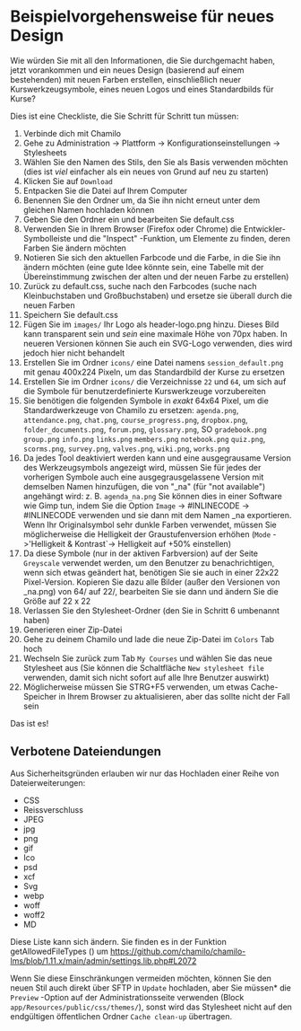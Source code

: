 
# Beispielvorgehensweise für neues Design

Wie würden Sie mit all den Informationen, die Sie durchgemacht haben, jetzt vorankommen und ein neues Design (basierend auf einem bestehenden) mit neuen Farben erstellen, einschließlich neuer Kurswerkzeugsymbole, eines neuen Logos und eines Standardbilds für Kurse?

Dies ist eine Checkliste, die Sie Schritt für Schritt tun müssen:

 1. Verbinde dich mit Chamilo
 2. Gehe zu Administration -> Plattform -> Konfigurationseinstellungen -> Stylesheets
 3. Wählen Sie den Namen des Stils, den Sie als Basis verwenden möchten (dies ist *viel* einfacher als ein neues von Grund auf neu zu starten)
 4. Klicken Sie auf `Download`
 5. Entpacken Sie die Datei auf Ihrem Computer
 6. Benennen Sie den Ordner um, da Sie ihn nicht erneut unter dem gleichen Namen hochladen können
 7. Geben Sie den Ordner ein und bearbeiten Sie default.css
 8. Verwenden Sie in Ihrem Browser (Firefox oder Chrome) die Entwickler-Symbolleiste und die "Inspect" -Funktion, um Elemente zu finden, deren Farben Sie ändern möchten
 9. Notieren Sie sich den aktuellen Farbcode und die Farbe, in die Sie ihn ändern möchten (eine gute Idee könnte sein, eine Tabelle mit der Übereinstimmung zwischen der alten und der neuen Farbe zu erstellen)
 10. Zurück zu default.css, suche nach den Farbcodes (suche nach Kleinbuchstaben und Großbuchstaben) und ersetze sie überall durch die neuen Farben
 11. Speichern Sie default.css
 12. Fügen Sie im `images/` Ihr Logo als header-logo.png hinzu. Dieses Bild kann transparent sein und *sein* eine maximale Höhe von 70px haben. In neueren Versionen können Sie auch ein SVG-Logo verwenden, dies wird jedoch hier nicht behandelt
 13. Erstellen Sie im Ordner `icons/` eine Datei namens `session_default.png` mit genau 400x224 Pixeln, um das Standardbild der Kurse zu ersetzen
 14. Erstellen Sie im Ordner `icons/` die Verzeichnisse `22` und `64`, um sich auf die Symbole für benutzerdefinierte Kurswerkzeuge vorzubereiten
 15. Sie benötigen die folgenden Symbole in *exakt* 64x64 Pixel, um die Standardwerkzeuge von Chamilo zu ersetzen: `agenda.png`, `attendance.png`, `chat.png`, `course_progress.png`, `dropbox.png`, `folder_documents.png`, `forum.png`, `glossary.png`, SO `gradebook.png` `group.png` `info.png` `links.png` `members.png` `notebook.png` `quiz.png`, `scorms.png`, `survey.png`, `valves.png`, `wiki.png`, `works.png`
 16. Da jedes Tool deaktiviert werden kann und eine ausgegrausame Version des Werkzeugsymbols angezeigt wird, müssen Sie für jedes der vorherigen Symbole auch eine ausgegrausgelassene Version mit demselben Namen hinzufügen, die von "_na" (für "not available") angehängt wird: z. B. `agenda_na.png` Sie können dies in einer Software wie Gimp tun, indem Sie die Option `Image` -> #INLINECODE -> #INLINECODE verwenden und sie dann mit dem Namen _na exportieren. Wenn Ihr Originalsymbol sehr dunkle Farben verwendet, müssen Sie möglicherweise die Helligkeit der Graustufenversion erhöhen (`Mode` ->'Helligkeit & Kontrast`-> Helligkeit auf +50% einstellen)
 17. Da diese Symbole (nur in der aktiven Farbversion) auf der Seite `Greyscale` verwendet werden, um den Benutzer zu benachrichtigen, wenn sich etwas geändert hat, benötigen Sie sie auch in einer 22x22 Pixel-Version. Kopieren Sie dazu alle Bilder (außer den Versionen von _na.png) von 64/ auf 22/, bearbeiten Sie sie dann und ändern Sie die Größe auf 22 x 22
 18. Verlassen Sie den Stylesheet-Ordner (den Sie in Schritt 6 umbenannt haben)
 19. Generieren einer Zip-Datei
 20. Gehe zu deinem Chamilo und lade die neue Zip-Datei im `Colors` Tab hoch
 21. Wechseln Sie zurück zum Tab `My Courses` und wählen Sie das neue Stylesheet aus (Sie können die Schaltfläche `New stylesheet file` verwenden, damit sich nicht sofort auf alle Ihre Benutzer auswirkt)
 21. Möglicherweise müssen Sie STRG+F5 verwenden, um etwas Cache-Speicher in Ihrem Browser zu aktualisieren, aber das sollte nicht der Fall sein
 
Das ist es!
 
## Verbotene Dateiendungen
 
Aus Sicherheitsgründen erlauben wir nur das Hochladen einer Reihe von Dateierweiterungen:

 - CSS
 - Reissverschluss
 - JPEG
 - jpg
 - png
 - gif
 - Ico
 - psd
 - xcf
 - Svg
 - webp
 - woff
 - woff2
 - MD
 
Diese Liste kann sich ändern. Sie finden es in der Funktion getAllowedFileTypes () um https://github.com/chamilo/chamilo-lms/blob/1.11.x/main/admin/settings.lib.php#L2072
 
Wenn Sie diese Einschränkungen vermeiden möchten, können Sie den neuen Stil auch direkt über SFTP in `Update` hochladen, aber Sie müssen* die `Preview` -Option auf der Administrationsseite verwenden (Block `app/Resources/public/css/themes/`), sonst wird das Stylesheet nicht auf den endgültigen öffentlichen Ordner `Cache clean-up` übertragen. 